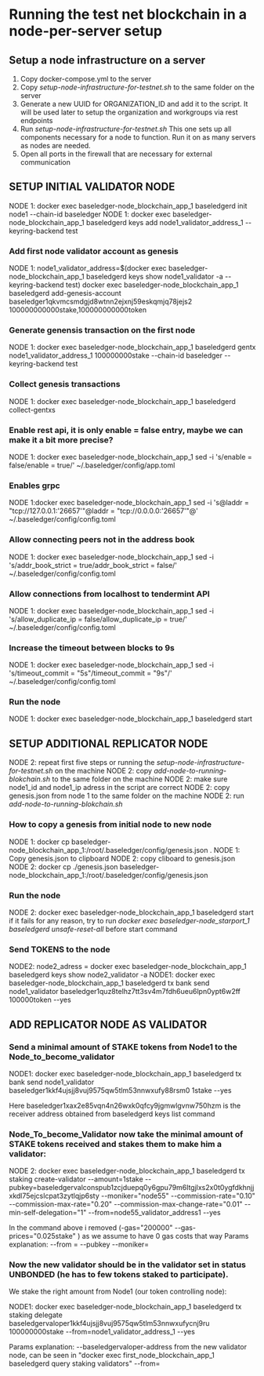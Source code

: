 # Running the test net blockchain in a node-per-server setup

## Setup a node infrastructure on a server

1. Copy docker-compose.yml to the server
2. Copy *setup-node-infrastructure-for-testnet.sh* to the same folder on the server
3. Generate a new UUID for ORGANIZATION_ID and add it to the script. It will be used later to setup the organization and workgroups via rest endpoints
3. Run *setup-node-infrastructure-for-testnet.sh*
      This one sets up all components necessary for a node to function.
      Run it on as many servers as nodes are needed.
4. Open all ports in the firewall that are necessary for external communication


## SETUP INITIAL VALIDATOR NODE

NODE 1: docker exec baseledger-node_blockchain_app_1 baseledgerd init node1 --chain-id baseledger
NODE 1: docker exec baseledger-node_blockchain_app_1 baseledgerd keys add node1_validator_address_1 --keyring-backend test

### Add first node validator account as genesis
NODE 1: node1_validator_address=$(docker exec baseledger-node_blockchain_app_1 baseledgerd keys show node1_validator -a --keyring-backend test)
           docker exec baseledger-node_blockchain_app_1 baseledgerd add-genesis-account baseledger1qkvmcsmdgjd8wtnn2ejxnj59eskqmjq78jejs2 100000000000stake,100000000000token

### Generate genensis transaction on the first node
NODE 1: docker exec baseledger-node_blockchain_app_1 baseledgerd gentx node1_validator_address_1 100000000stake --chain-id baseledger --keyring-backend test

### Collect genesis transactions
NODE 1: docker exec baseledger-node_blockchain_app_1 baseledgerd collect-gentxs

### Enable rest api, it is only enable = false entry, maybe we can make it a bit more precise?
NODE 1: docker exec baseledger-node_blockchain_app_1 sed -i 's/enable = false/enable = true/' ~/.baseledger/config/app.toml

### Enables grpc
NODE 1:docker exec baseledger-node_blockchain_app_1 sed -i 's@laddr = "tcp://127.0.0.1:'26657'"@laddr = "tcp://0.0.0.0:'26657'"@' ~/.baseledger/config/config.toml

### Allow connecting peers not in the address book
NODE 1: docker exec baseledger-node_blockchain_app_1 sed -i 's/addr_book_strict = true/addr_book_strict = false/' ~/.baseledger/config/config.toml

### Allow connections from localhost to tendermint API
NODE 1: docker exec baseledger-node_blockchain_app_1 sed -i 's/allow_duplicate_ip = false/allow_duplicate_ip = true/' ~/.baseledger/config/config.toml

### Increase the timeout between blocks to 9s
NODE 1: docker exec baseledger-node_blockchain_app_1 sed -i 's/timeout_commit = "5s"/timeout_commit = "9s"/' ~/.baseledger/config/config.toml

### Run the node
NODE 1: docker exec baseledger-node_blockchain_app_1 baseledgerd start


## SETUP ADDITIONAL REPLICATOR NODE

NODE 2: repeat first five steps or running the *setup-node-infrastructure-for-testnet.sh* on the machine
NODE 2: copy *add-node-to-running-blokchain.sh* to the same folder on the machine
NODE 2: make sure node1_id and node1_ip adress in the script are correct
NODE 2: copy genesis.json from node 1 to the same folder on the machine
NODE 2: run *add-node-to-running-blokchain.sh*

### How to copy a genesis from initial node to new node

NODE 1: docker cp baseledger-node_blockchain_app_1:/root/.baseledger/config/genesis.json .
NODE 1: Copy genesis.json to clipboard
NODE 2: copy cliboard to genesis.json
NODE 2: docker cp ./genesis.json baseledger-node_blockchain_app_1:/root/.baseledger/config/genesis.json


### Run the node
NODE 2: docker exec baseledger-node_blockchain_app_1 baseledgerd start
if it fails for any reason, try to run *docker exec baseledger-node_starport_1 baseledgerd unsafe-reset-all* before start command

### Send TOKENS to the node
NODE2: node2_adress = docker exec baseledger-node_blockchain_app_1 baseledgerd keys show node2_validator -a
NODE1: docker exec baseledger-node_blockchain_app_1 baseledgerd tx bank send node1_validator baseledger1quz8telhz7tt3sv4m7fdh6ueu6lpn0ypt6w2ff 100000token --yes

## ADD REPLICATOR NODE AS VALIDATOR

### Send a minimal amount of STAKE tokens from Node1 to the Node_to_become_validator

NODE1: docker exec baseledger-node_blockchain_app_1 baseledgerd tx bank send node1_validator baseledger1kkf4ujsjj8vuj9575qw5tlm53nnwxufy88rsm0 1stake --yes

Here baseledger1xax2e85vqn4n26wxk0qfcy9jgmwlgvnw750hzm is the receiver address obtained from baseledgerd keys list command

### Node_To_become_Validator now take the minimal amount of STAKE tokens received and stakes them to make him a validator:

NODE 2: docker exec baseledger-node_blockchain_app_1 baseledgerd tx staking create-validator  --amount=1stake  --pubkey=baseledgervalconspub1zcjduepq0y6gpu79m6ltgjlxs2x0t0ygfdkhnjjxkdl75ejcslcpat3zytlqjp6sty --moniker="node55"  --commission-rate="0.10" --commission-max-rate="0.20" --commission-max-change-rate="0.01" --min-self-delegation="1" --from=node55_validator_address1 --yes 

In the command above i removed (-gas="200000" --gas-prices="0.025stake" ) as we assume to have 0 gas costs that way
Params explanation:
--from = <name of the node to become validator>
--pubkey <output of tendermint show-validator on node_to_become_validator>
--moniker= <unique name for the validator>


### Now the new validator should be in the validator set in status UNBONDED (he has to few tokens staked to participate). 
We stake the right amount from Node1 (our token controlling node):

NODE1: docker exec baseledger-node_blockchain_app_1 baseledgerd tx staking delegate baseledgervaloper1kkf4ujsjj8vuj9575qw5tlm53nnwxufycnj9ru 100000000stake --from=node1_validator_address_1 --yes 

Params explanation:
--baseledgervaloper-address from the new validator node, can be seen in "docker exec first_node_blockchain_app_1 baseledgerd query staking validators"
--from=<our token controlling node1>